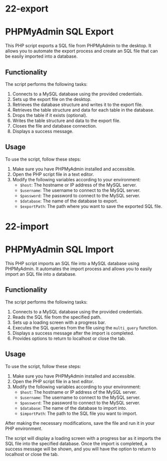 # 22-export

# PHPMyAdmin SQL Export

This PHP script exports a SQL file from PHPMyAdmin to the desktop. 
It allows you to automate the export process and create an SQL file that can be easily imported into a database.

## Functionality

The script performs the following tasks:

1. Connects to a MySQL database using the provided credentials.
2. Sets up the export file on the desktop.
3. Retrieves the database structure and writes it to the export file.
4. Retrieves the table structure and data for each table in the database.
5. Drops the table if it exists (optional).
6. Writes the table structure and data to the export file.
7. Closes the file and database connection.
8. Displays a success message.

## Usage

To use the script, follow these steps:

1. Make sure you have PHPMyAdmin installed and accessible.
2. Open the PHP script file in a text editor.
3. Modify the following variables according to your environment:
    - `$host`: The hostname or IP address of the MySQL server.
    - `$username`: The username to connect to the MySQL server.
    - `$password`: The password to connect to the MySQL server.
    - `$database`: The name of the database to export.
    - `$exportPath`: The path where you want to save the exported SQL file.

# 22-import

# PHPMyAdmin SQL Import

This PHP script imports an SQL file into a MySQL database using PHPMyAdmin. 
It automates the import process and allows you to easily import an SQL file into a database.

## Functionality

The script performs the following tasks:

1. Connects to a MySQL database using the provided credentials.
2. Reads the SQL file from the specified path.
3. Sets up a loading screen with a progress bar.
4. Executes the SQL queries from the file using the `multi_query` function.
5. Displays a success message after the import is completed.
6. Provides options to return to localhost or close the tab.

## Usage

To use the script, follow these steps:

1. Make sure you have PHPMyAdmin installed and accessible.
2. Open the PHP script file in a text editor.
3. Modify the following variables according to your environment:
    - `$host`: The hostname or IP address of the MySQL server.
    - `$username`: The username to connect to the MySQL server.
    - `$password`: The password to connect to the MySQL server.
    - `$database`: The name of the database to import into.
    - `$importPath`: The path to the SQL file you want to import.

After making the necessary modifications, save the file and run it in your PHP environment.

The script will display a loading screen with a progress bar as it imports the SQL file into the specified database. Once the import is completed, a success message will be shown, and you will have the option to return to localhost or close the tab.
